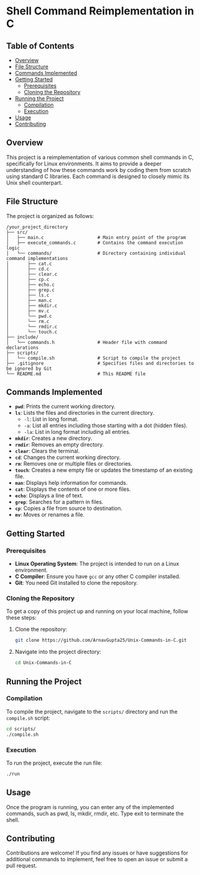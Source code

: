 # Shell Command Reimplementation in C


## Table of Contents

- [Overview](#overview)
- [File Structure](#file-structure)
- [Commands Implemented](#commands-implemented)
- [Getting Started](#getting-started)
  - [Prerequisites](#prerequisites)
  - [Cloning the Repository](#cloning-the-repository)
- [Running the Project](#running-the-project)
  - [Compilation](#compilation)
  - [Execution](#execution)
- [Usage](#usage)
- [Contributing](#contributing)

## Overview

This project is a reimplementation of various common shell commands in C, specifically for Linux environments. It aims to provide a deeper understanding of how these commands work by coding them from scratch using standard C libraries. Each command is designed to closely mimic its Unix shell counterpart.

## File Structure

The project is organized as follows:

```
/your_project_directory
├── src/
│   ├── main.c                    # Main entry point of the program
│   ├── execute_commands.c        # Contains the command execution logic
│   └── commands/                 # Directory containing individual command implementations
│       ├── cat.c
│       ├── cd.c
│       ├── clear.c
│       ├── cp.c
│       ├── echo.c
│       ├── grep.c
│       ├── ls.c
│       ├── man.c
│       ├── mkdir.c
│       ├── mv.c
│       └── pwd.c
│       └── rm.c
│       └── rmdir.c
│       └── touch.c
├── include/
│   └── commands.h                # Header file with command declarations
├── scripts/
│   └── compile.sh                # Script to compile the project
├── .gitignore                    # Specifies files and directories to be ignored by Git
└── README.md                     # This README file
```

## Commands Implemented

- **`pwd`**: Prints the current working directory.
- **`ls`**: Lists the files and directories in the current directory.
  - `-l`: List in long format.
  - `-a`: List all entries including those starting with a dot (hidden files).
  - `-la`: List in long format including all entries.
- **`mkdir`**: Creates a new directory.
- **`rmdir`**: Removes an empty directory.
- **`clear`**: Clears the terminal.
- **`cd`**: Changes the current working directory.
- **`rm`**: Removes one or multiple files or directories.
- **`touch`**: Creates a new empty file or updates the timestamp of an existing file.
- **`man`**: Displays help information for commands.
- **`cat`**: Displays the contents of one or more files.
- **`echo`**: Displays a line of text.
- **`grep`**: Searches for a pattern in files.
- **`cp`**: Copies a file from source to destination.
- **`mv`**: Moves or renames a file.


## Getting Started

### Prerequisites

- **Linux Operating System**: The project is intended to run on a Linux environment.
- **C Compiler**: Ensure you have `gcc` or any other C compiler installed.
- **Git**: You need Git installed to clone the repository.

### Cloning the Repository

To get a copy of this project up and running on your local machine, follow these steps:

1. Clone the repository:

    ```sh
    git clone https://github.com/ArnavGupta25/Unix-Commands-in-C.git
    ```

2. Navigate into the project directory:

    ```sh
    cd Unix-Commands-in-C
    ```

## Running the Project

### Compilation

To compile the project, navigate to the `scripts/` directory and run the `compile.sh` script:

```sh
cd scripts/
./compile.sh
```

### Execution
To run the project, execute the run file:

```sh
./run
```

## Usage

Once the program is running, you can enter any of the implemented commands, such as pwd, ls, mkdir, rmdir, etc. Type exit to terminate the shell.

## Contributing

Contributions are welcome! If you find any issues or have suggestions for additional commands to implement, feel free to open an issue or submit a pull request.
